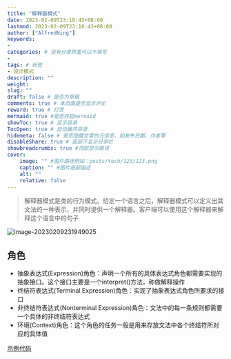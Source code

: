 ```yaml
---
title: "解释器模式"
date: 2023-02-09T23:18:43+08:00
lastmod: 2023-02-09T23:18:43+08:00
author: ["AlfredNing"]
keywords: 
- 
categories: # 没有分类界面可以不填写
- 
tags: # 标签
- 设计模式
description: ""
weight:
slug: ""
draft: false # 是否为草稿
comments: true # 本页面是否显示评论
reward: true # 打赏
mermaid: true #是否开启mermaid
showToc: true # 显示目录
TocOpen: true # 自动展开目录
hidemeta: false # 是否隐藏文章的元信息，如发布日期、作者等
disableShare: true # 底部不显示分享栏
showbreadcrumbs: true #顶部显示路径
cover:
    image: "" #图片路径例如：posts/tech/123/123.png
    caption: "" #图片底部描述
    alt: ""
    relative: false
---
```


>解释器模式是类的行为模式。给定一个语言之后，解释器模式可以定义出其文法的一种表示，并同时提供一个解释器。客户端可以使用这个解释器来解释这个语言中的句子

![image-20230209231949025](https://nq-bucket.oss-cn-shanghai.aliyuncs.com/note_img/image-20230209231949025.png)

## 角色

- 抽象表达式(Expression)角色：声明一个所有的具体表达式角色都需要实现的抽象接口。这个接口主要是一个interpret()方法，称做解释操作
- 终结符表达式(Terminal Expression)角色：实现了抽象表达式角色所要求的接口
- 非终结符表达式(Nonterminal Expression)角色：文法中的每一条规则都需要一个具体的非终结符表达式
- 环境(Context)角色：这个角色的任务一般是用来存放文法中各个终结符所对应的具体值

[示例代码](https://github.com/AlfredNing/nq-coding/tree/main/design_pattern/src/interpreter)